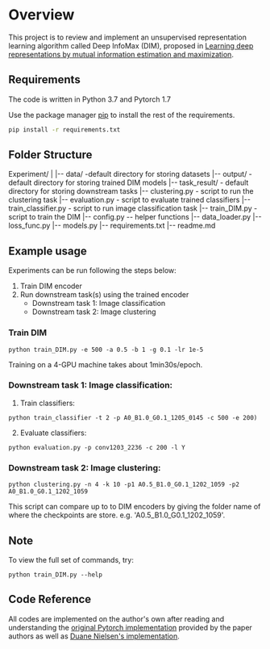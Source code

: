 # Overview

This project is to review and implement an unsupervised representation learning algorithm called Deep InfoMax (DIM), proposed in [Learning deep representations by mutual information estimation and maximization](https://arxiv.org/abs/1808.06670).


## Requirements
The code is written in Python 3.7 and Pytorch 1.7


Use the package manager [pip](https://pip.pypa.io/en/stable/) to install the rest of the requirements.
```bash
pip install -r requirements.txt
```

## Folder Structure
Experiment/
|
|-- data/ -default directory for storing datasets
|-- output/ - default directory for storing trained DIM models
|-- task_result/ - default directory for storing downstream tasks
|-- clustering.py - script to run the clustering task
|-- evaluation.py - script to evaluate trained classifiers
|-- train_classifier.py - script to run image classification task
|-- train_DIM.py - script to train the DIM
|-- config.py -- helper functions
|-- data_loader.py
|-- loss_func.py 
|-- models.py
|-- requirements.txt 
|-- readme.md



## Example usage
Experiments can be run following the steps below:

1. Train DIM encoder
2. Run downstream task(s) using the trained encoder
    - Downstream task 1: Image classification
    - Downstream task 2: Image clustering




### Train DIM

```
python train_DIM.py -e 500 -a 0.5 -b 1 -g 0.1 -lr 1e-5
```

Training on a 4-GPU machine takes about 1min30s/epoch.

### Downstream task 1: Image classification: 
1. Train classifiers: 

```
python train_classifier -t 2 -p A0_B1.0_G0.1_1205_0145 -c 500 -e 200)

```
    
2. Evaluate classifiers:

```
python evaluation.py -p conv1203_2236 -c 200 -l Y
```
    

### Downstream task 2: Image clustering: 

```
python clustering.py -n 4 -k 10 -p1 A0.5_B1.0_G0.1_1202_1059 -p2 A0_B1.0_G0.1_1202_1059
```

This script can compare up to to DIM encoders by giving the folder name of where the checkpoints are store. e.g. 'A0.5_B1.0_G0.1_1202_1059'. 


## Note

To view the full set of commands, try:

```
python train_DIM.py --help
```
    
## Code Reference
All codes are implemented on the author's own after reading and understanding the [original Pytorch implementation](https://github.com/rdevon/DIM) provided by the paper authors as well as [Duane Nielsen's implementation](https://github.com/DuaneNielsen/DeepInfomaxPytorch).